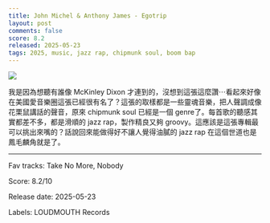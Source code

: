 ```yaml
---
title: John Michel & Anthony James - Egotrip
layout: post
comments: false
score: 8.2
released: 2025-05-23
tags: 2025, music, jazz rap, chipmunk soul, boom bap
---
```


![](https://cdn2.albumoftheyear.org/750x0/album/1323617-egotrip_200035.jpg)

我是因為想聽有誰像 McKinley Dixon 才連到的，沒想到這張這麼讚⋯看起來好像在美國愛音樂圈這張已經很有名了？這張的取樣都是一些靈魂音樂，把人聲調成像花栗鼠講話的聲音，原來 chipmunk soul 已經是一個 genre了。每首歌的聽感其實都差不多，都是滑順的 jazz rap，製作精良又夠 groovy。這應該是這張專輯最可以挑出來嘴的？話說回來能做得好不讓人覺得油膩的 jazz rap 在這個世道也是鳳毛麟角就是了。

---

Fav tracks: Take No More, Nobody

Score: 8.2/10

Release date: 2025-05-23

Labels: LOUDMOUTH Records

